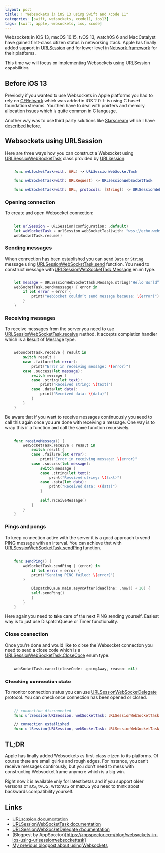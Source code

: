 ```yaml
---
layout: post
title: ! "Websockets in iOS 13 using Swift and Xcode 11"
categories: [swift, websockets, xcode11, ios13]
tags: [swift, apple, websockets, ios, xcode]
---
```


Websockets in iOS 13, macOS 10.15, tvOS 13, watchOS 6 and Mac Catalyst have gained first-class citizen status in networking stack. Apple has finally added support in [URLSession](https://developer.apple.com/documentation/foundation/urlsessionwebsockettask) and for lower level in [Network.framework](https://developer.apple.com/documentation/network/nwprotocolwebsocket) for their platforms.

This time we will focus on implementing Websockets using URLSession capabilities.

<!--more-->

## Before iOS 13

Previosly if you wanted to use Websockets in Apple platforms you had to rely on [CFNetwork](https://developer.apple.com/documentation/cfnetwork) which was added in iOS 2.0. It is using C based foundation streams. You then have to deal with pointers and memory allocation issues which is quite common in C language.

Another way was to use third party solutions like [Starscream](https://github.com/daltoniam/Starscream) which I have [described before](/websockets-swift/).

## Websockets using URLSession

Here are three ways how you can construct a Websocket using [URLSessionWebSocketTask](https://developer.apple.com/documentation/foundation/urlsessionwebsockettask) class provided by [URLSession](https://developer.apple.com/documentation/foundation/urlsession):

```swift

	func webSocketTask(with: URL) -> URLSessionWebSocketTask

	func webSocketTask(with: URLRequest) -> URLSessionWebSocketTask

	func webSocketTask(with: URL, protocols: [String]) -> URLSessionWebSocketTask

```

### Opening connection

To create and open Websocket connection:

```swift

	let urlSession = URLSession(configuration: .default)
	let webSocketTask = urlSession.webSocketTask(with: "wss://echo.websocket.org")
	webSocketTask.resume()

```


### Sending messages

When connection has been established you can send `Data` or `String` message using [URLSessionWebSocketTask.send](https://developer.apple.com/documentation/foundation/urlsessionwebsockettask/3281790-send) function. You need to construct message with [URLSessionWebSocketTask.Message](https://developer.apple.com/documentation/foundation/urlsessionwebsockettask/message) enum type.

```swift

	let message = URLSessionWebSocketTask.Message.string("Hello World”)
	webSocketTask.send(message) { error in
		if let error = error {                
			print("WebSocket couldn’t send message because: \(error)")
		}
	}

```

### Receiving messages

To receive messages from the server you need to use [URLSessionWebSocketTask.receive](https://developer.apple.com/documentation/foundation/urlsessionwebsockettask/3281789-receive) method. It accepts completion handler which is a [Result](https://developer.apple.com/documentation/swift/result) of [Message](https://developer.apple.com/documentation/foundation/urlsessionwebsockettask/message) type.

```swift

	webSocketTask.receive { result in
		switch result {
		case .failure(let error):
			print("Error in receiving message: \(error)")
		case .success(let message):
			switch message {
		    case .string(let text):
			    print("Received string: \(text)")
		    case .data(let data):
			    print("Received data: \(data)")
		    }
		}
	}

```

Be aware that if you want to receive messages continuously you need to call this again once you are done with receiving a message. One way is to wrap this in a function and call the same function recursively.

```swift

	func receiveMessage() {
		webSocketTask.receive { result in
			switch result {
			case .failure(let error):
				print("Error in receiving message: \(error)")
			case .success(let message):
				switch message {
				case .string(let text):
					print("Received string: \(text)")
				case .data(let data):
					print("Received data: \(data)")
				}
				
				self.receiveMessage()                
			}
		}	
	}

```

### Pings and pongs

To keep connection active with the server it is a good approach to send PING message with an interval. You can achieve that with [URLSessionWebSocketTask.sendPing](https://developer.apple.com/documentation/foundation/urlsessionwebsockettask/3181206-sendping) function.

```swift

	func sendPing() {
		webSocketTask.sendPing { (error) in
			if let error = error {
		    print("Sending PING failed: \(error)")
	    }

			DispatchQueue.main.asyncAfter(deadline: .now() + 10) {
		    self.sendPing()
			}
		}
	}

```

Here again you need to take care of the next PING sending yourself. Easiest way is to just use DispatchQueue or Timer functionality.

### Close connection

Once you’re done and would like to close the Websocket connection you need to send a close code which is a [URLSessionWebSocketTask.CloseCode](https://developer.apple.com/documentation/foundation/urlsessionwebsockettask/closecode) enum type.

```swift

	webSocketTask.cancel(closeCode: .goingAway, reason: nil)

```

### Checking connection state

To monitor connection status you can use [URLSessionWebSocketDelegate](https://developer.apple.com/documentation/foundation/urlsessionwebsocketdelegate) protocol. You can check once connection has been opened or closed.

```swift

	// connection disconnected
	func urlSession(URLSession, webSocketTask: URLSessionWebSocketTask, didCloseWith: URLSessionWebSocketTask.CloseCode, reason: Data?)

	// connection established
	func urlSession(URLSession, webSocketTask: URLSessionWebSocketTask, didOpenWithProtocol: String?)

```

## TL;DR

Apple has finally added Websockets as first-class citzen to its platforms. Of course there are small quirks and rough edges. For instance, you can’t receive messages continously, but you don’t need to mess with constructing Websocket frame anymore which is a big win.

Right now it is available only for latest betas and if you support older versions of iOS, tvOS, watchOS or macOS you need to think about backwards compatibility yourself.

## Links

* [URLsession documentation](https://developer.apple.com/documentation/foundation)
* [URLSessionWebSocketTask documentation](https://developer.apple.com/documentation/foundation/urlsessionwebsockettask)
* [URLSessionWebSocketDelegate documentation](https://developer.apple.com/documentation/foundation/urlsessionwebsocketdelegate)
* (Blogpost by AppSpector)[https://appspector.com/blog/websockets-in-ios-using-urlsessionwebsockettask]
* [My previous blogpost about using Websockets](/websockets-swift/)